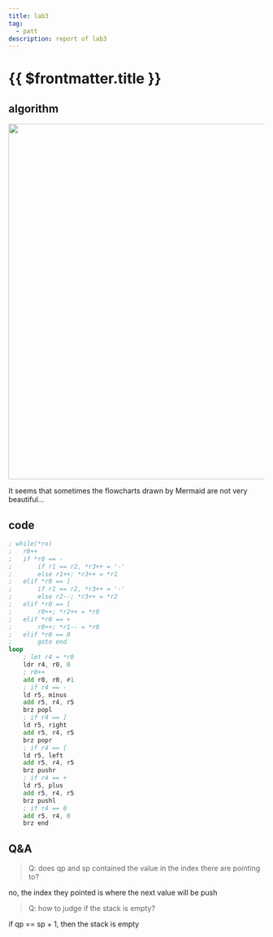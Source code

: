 ```yaml
---
title: lab3
tag:
  - patt
description: report of lab3
---
```


# {{ $frontmatter.title }}

## algorithm

<img width='700' src='https://raw.githubusercontent.com/shellRaining/img/main/2307/lab3flowchart.png'>

It seems that sometimes the flowcharts drawn by Mermaid are not very beautiful...

## code

```asm
; while(*ro)
;	r0++
;	if *r0 == -
;		if r1 == r2, *r3++ = '-'
;		else r1++; *r3++ = *r1
;	elif *r0 == ]
;		if r1 == r2, *r3++ = '-'
;		else r2--; *r3++ = *r2
;	elif *r0 == [
;		r0++; *r2++ = *r0
;	elif *r0 == +
;		r0++; *r1-- = *r0
;	elif *r0 == 0
;		goto end
loop
	; let r4 = *r0
	ldr r4, r0, 0
	; r0++
	add r0, r0, #1
	; if r4 == -
	ld r5, minus
	add r5, r4, r5
	brz popl
	; if r4 == ]
	ld r5, right
	add r5, r4, r5
	brz popr
	; if r4 == [
	ld r5, left
	add r5, r4, r5
	brz pushr
	; if r4 == +
	ld r5, plus
	add r5, r4, r5
	brz pushl
	; if r4 == 0
	add r5, r4, 0
	brz end
```

## Q&A

> Q: does qp and sp contained the value in the index there are pointing to?

no, the index they pointed is where the next value will be push

> Q: how to judge if the stack is empty?

if qp == sp + 1, then the stack is empty
